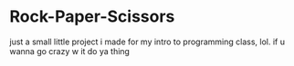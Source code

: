 # Rock-Paper-Scissors
just a small little project i made for my intro to programming class, lol.
if u wanna go crazy w it do ya thing
